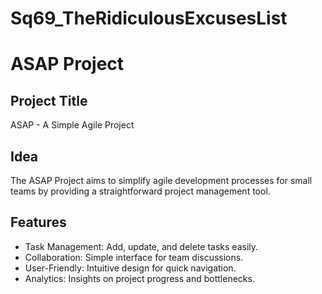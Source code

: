 # Sq69_TheRidiculousExcusesList
# ASAP Project

## Project Title
ASAP - A Simple Agile Project

## Idea
The ASAP Project aims to simplify agile development processes for small teams by providing a straightforward project management tool.

## Features
- Task Management: Add, update, and delete tasks easily.
- Collaboration: Simple interface for team discussions.
- User-Friendly: Intuitive design for quick navigation.
- Analytics: Insights on project progress and bottlenecks. 
